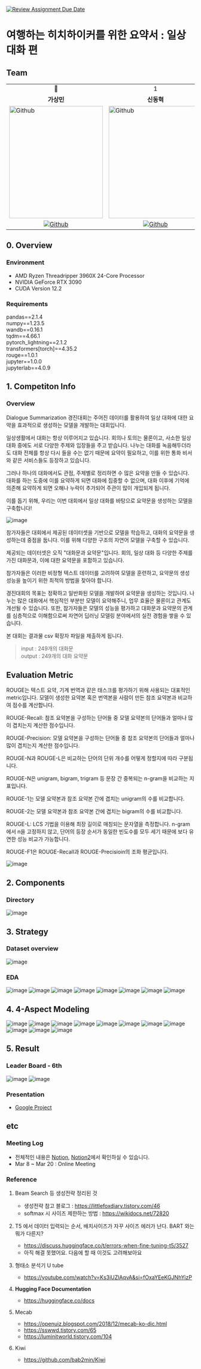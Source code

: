 [![Review Assignment Due Date](https://classroom.github.com/assets/deadline-readme-button-24ddc0f5d75046c5622901739e7c5dd533143b0c8e959d652212380cedb1ea36.svg)](https://classroom.github.com/a/3DbKuh4a)

# 여행하는 히치하이커를 위한 요약서 : 일상대화 편

## Team

<table>
<tr>
<td>  <div  align=center> 👑 </div>  </td>
<td>  <div  align=center> 1 </div>  </td>
<td>  <div  align=center> 2 </div>  </td>
<td>  <div  align=center> 3 </div>  </td>
<td>  <div  align=center> 4 </div>  </td>
<td>  <div  align=center> 5 </div>  </td>
</tr>
<tr>
<td>  <div  align=center>  <b>가상민</b>  </div>  </td>
<td>  <div  align=center>  <b>신동혁</b>  </div>  </td>
<td>  <div  align=center>  <b>김도연</b>  </div>  </td>
<td>  <div  align=center>  <b>김다운</b>  </div>  </td>
<td>  <div  align=center>  <b>서상혁</b>  </div>  </td>
<td>  <div  align=center>  <b>장호준</b>  </div>  </td>
</tr>
<tr>
<td>  <img  alt="Github"  src ="https://github.com/UpstageAILab/upstage-cv-classification-cv1/assets/76687996/6c21c014-1e77-4ac1-89ac-72b7615c8bf5"  width="250"  height="300"/>  </td>
<td>  <img  alt="Github"  src ="https://github.com/UpstageAILab/upstage-ml-regression-01/assets/76687996/c4cb11ba-e02f-4776-97c8-9585ae4b9f1d"  width="250"  height="300"/>  </td>
<td>  <img  alt="Github"  src ="https://github.com/UpstageAILab/upstage-ml-regression-01/assets/76687996/3d913931-5797-4689-aea2-3ef12bc47ef0"  width="250"  height="300"/>  </td>
<td>  <img  alt="Github"  src ="https://github.com/UpstageAILab/upstage-ml-regression-01/assets/76687996/0f945311-9828-4e50-a60c-fc4db3fa3b9d"  width="250"  height="300"/>  </td>
<td>  <img  alt="Github"  src ="https://github.com/UpstageAILab/upstage-ml-regression-01/assets/76687996/a4dbcdb5-1d28-4b91-8555-1168abffc1d0"  width="250"  height="300"/>  </td>
<td>  <img  alt="Github"  src ="https://github.com/HojunJ/conventional-repo/assets/76687996/d2bef206-7699-4028-a744-356b1950c4f1"  width="250"  height="300"/>  </td>
</tr>
<tr>
<td>  <div  align=center>  <a  href="https://github.com/3minka">  <img  alt="Github"  src ="https://img.shields.io/badge/Github-181717.svg?&style=plastic&logo=Github&logoColor=white"/>  </div>  </td>
<td>  <div  align=center>  <a  href="https://github.com/HyeokBro">  <img  alt="Github"  src ="https://img.shields.io/badge/Github-181717.svg?&style=plastic&logo=Github&logoColor=white"/>  </div>  </td>
<td>  <div  align=center>  <a  href="https://github.com/d-yeon">  <img  alt="Github"  src ="https://img.shields.io/badge/Github-181717.svg?&style=plastic&logo=Github&logoColor=white"/>  </div>  </td>
<td>  <div  align=center>  <a  href="https://github.com/Daw-ny">  <img  alt="Github"  src ="https://img.shields.io/badge/Github-181717.svg?&style=plastic&logo=Github&logoColor=white"/>  </div>  </td>
<td>  <div  align=center>  <a  href="https://github.com/devhyuk96">  <img  alt="Github"  src ="https://img.shields.io/badge/Github-181717.svg?&style=plastic&logo=Github&logoColor=white"/>  </div>  </td>
<td>  <div  align=center>  <a  href="https://github.com/HojunJ">  <img  alt="Github"  src ="https://img.shields.io/badge/Github-181717.svg?&style=plastic&logo=Github&logoColor=white"/>  </div>  </td>
</tr>
</table>

  

## 0. Overview

### Environment

-   AMD Ryzen Threadripper 3960X 24-Core Processor
-   NVIDIA GeForce RTX 3090
-   CUDA Version 12.2

### Requirements

pandas==2.1.4  
numpy==1.23.5  
wandb==0.16.1  
tqdm==4.66.1  
pytorch_lightning==2.1.2  
transformers[torch]==4.35.2  
rouge==1.0.1  
jupyter==1.0.0  
jupyterlab==4.0.9  

## 1. Competiton Info

### Overview

Dialogue Summarization 경진대회는 주어진 데이터를 활용하여 일상 대화에 대한 요약을 효과적으로 생성하는 모델을 개발하는 대회입니다. 

일상생활에서 대화는 항상 이루어지고 있습니다. 회의나 토의는 물론이고, 사소한 일상 대화 중에도 서로 다양한 주제와 입장들을 주고 받습니다. 나누는 대화를 녹음해두더라도 대화 전체를 항상 다시 들을 수는 없기 때문에 요약이 필요하고, 이를 위한 통화 비서와 같은 서비스들도 등장하고 있습니다.

그러나 하나의 대화에서도 관점, 주제별로 정리하면 수 많은 요약을 만들 수 있습니다. 대화를 하는 도중에 이를 요약하게 되면 대화에 집중할 수 없으며, 대화 이후에 기억에 의존해 요약하게 되면 오해나 누락이 추가되어 주관이 많이 개입되게 됩니다.

이를 돕기 위해, 우리는 이번 대회에서 일상 대화를 바탕으로 요약문을 생성하는 모델을 구축합니다!

![image](https://github.com/HojunJ/conventional-repo/assets/76687996/1ba682aa-f341-4e84-a788-57994fa845ba)

참가자들은 대회에서 제공된 데이터셋을 기반으로 모델을 학습하고, 대화의 요약문을 생성하는데 중점을 둡니다. 이를 위해 다양한 구조의 자연어 모델을 구축할 수 있습니다.

제공되는 데이터셋은 오직 "대화문과 요약문"입니다. 회의, 일상 대화 등 다양한 주제를 가진 대화문과, 이에 대한 요약문을 포함하고 있습니다.

참가자들은 이러한 비정형 텍스트 데이터를 고려하여 모델을 훈련하고, 요약문의 생성 성능을 높이기 위한 최적의 방법을 찾아야 합니다.

경진대회의 목표는 정확하고 일반화된 모델을 개발하여 요약문을 생성하는 것입니다. 나누는 많은 대화에서 핵심적인 부분만 모델이 요약해주니, 업무 효율은 물론이고 관계도 개선될 수 있습니다. 또한, 참가자들은 모델의 성능을 평가하고 대화문과 요약문의 관계를 심층적으로 이해함으로써 자연어 딥러닝 모델링 분야에서의 실전 경험을 쌓을 수 있습니다.

본 대회는 결과물 csv 확장자 파일을 제출하게 됩니다.

> input : 249개의 대화문  
> output : 249개의 대화 요약문

## Evaluation Metric

ROUGE는 텍스트 요약, 기계 번역과 같은 태스크를 평가하기 위해 사용되는 대표적인 metric입니다. 모델이 생성한 요약본 혹은 번역본을 사람이 만든 참조 요약본과 비교하여 점수를 계산합니다.

ROUGE-Recall: 참조 요약본을 구성하는 단어들 중 모델 요약본의 단어들과 얼마나 많이 겹치는지 계산한 점수입니다.

ROUGE-Precision: 모델 요약본을 구성하는 단어들 중 참조 요약본의 단어들과 얼마나 많이 겹치는지 계산한 점수입니다.

ROUGE-N과 ROUGE-L은 비교하는 단어의 단위 개수를 어떻게 정할지에 따라 구분됩니다.

ROUGE-N은 unigram, bigram, trigram 등 문장 간 중복되는 n-gram을 비교하는 지표입니다.

ROUGE-1는 모델 요약본과 참조 요약본 간에 겹치는 unigram의 수를 비교합니다.

ROUGE-2는 모델 요약본과 참조 요약본 간에 겹치는 bigram의 수를 비교합니다.

ROUGE-L: LCS 기법을 이용해 최장 길이로 매칭되는 문자열을 측정합니다. n-gram에서 n을 고정하지 않고, 단어의 등장 순서가 동일한 빈도수를 모두 세기 때문에 보다 유연한 성능 비교가 가능합니다.

ROUGE-F1은 ROUGE-Recall과 ROUGE-Precisioin의 조화 평균입니다.

![image](https://github.com/HojunJ/conventional-repo/assets/76687996/2cedb7b5-81be-4d68-986c-3f2c4dfd675b)

## 2. Components

### Directory

![image](https://github.com/UpstageAILab/upstage-cv-classification-cv1/assets/76687996/17569632-122c-4b30-93d1-3c08717d32e1)

## 3. Strategy

### Dataset overview
![image](https://github.com/Daw-ny/2024_LG_Aimers/assets/76687996/c6a1a3c8-08af-4dc6-929d-f1c61c6e3534)

### EDA
![image](https://github.com/Daw-ny/2024_LG_Aimers/assets/76687996/5b85248b-269b-4df0-be33-85d329ebeed0)
![image](https://github.com/Daw-ny/2024_LG_Aimers/assets/76687996/29d08d90-a9e8-494b-ac35-400d056ae1f3)
![image](https://github.com/Daw-ny/2024_LG_Aimers/assets/76687996/e97abadd-c40a-4ba3-b434-31c506c45174)
![image](https://github.com/Daw-ny/2024_LG_Aimers/assets/76687996/30121d6b-8827-4d97-81be-8650d4f604fb)
![image](https://github.com/Daw-ny/2024_LG_Aimers/assets/76687996/3d459173-eef9-4ccb-91f2-691a6dd6b629)
![image](https://github.com/Daw-ny/2024_LG_Aimers/assets/76687996/994e06d7-84c3-4271-b86e-442af6e6e641)
![image](https://github.com/Daw-ny/2024_LG_Aimers/assets/76687996/4163ca34-8384-44f5-ba1a-fc35b78223b5)
![image](https://github.com/Daw-ny/2024_LG_Aimers/assets/76687996/84657fd7-c340-4390-9744-ad85ff67affd)

## 4. 4-Aspect Modeling
![image](https://github.com/Daw-ny/2024_LG_Aimers/assets/76687996/95d6ba9e-7d3e-4306-b06c-ed928663baa0)
![image](https://github.com/Daw-ny/2024_LG_Aimers/assets/76687996/559c8436-fbea-4732-a9ab-9d3781882f17)
![image](https://github.com/Daw-ny/2024_LG_Aimers/assets/76687996/ecb6f5c2-89d0-47b0-a8eb-c84930570354)
![image](https://github.com/Daw-ny/2024_LG_Aimers/assets/76687996/2e1888d6-b257-4aa8-a8ea-2561569cd0cb)
![image](https://github.com/Daw-ny/2024_LG_Aimers/assets/76687996/b547e854-fcd2-4802-889e-4b441c16ea7e)
![image](https://github.com/Daw-ny/2024_LG_Aimers/assets/76687996/8070f104-efd7-4266-b9f0-74d475ed69e7)
![image](https://github.com/Daw-ny/2024_LG_Aimers/assets/76687996/2e875f42-5856-48fd-802d-5db9c82ae755)
![image](https://github.com/Daw-ny/2024_LG_Aimers/assets/76687996/77cda53a-3ab2-426a-889d-66325b9a63ce)
![image](https://github.com/Daw-ny/2024_LG_Aimers/assets/76687996/2f15018c-7d74-4871-9eea-262dd1e5d074)
![image](https://github.com/Daw-ny/2024_LG_Aimers/assets/76687996/9890e050-7791-423d-905e-1d9a50c38b09)
![image](https://github.com/Daw-ny/2024_LG_Aimers/assets/76687996/0e597060-11be-4d43-8461-99a747d81e03)


## 5. Result

### Leader Board - 6th

![image](https://github.com/Daw-ny/2024_LG_Aimers/assets/76687996/bf431440-4cd5-4caa-ae69-8721dc2cfaf2)
![image](https://github.com/Daw-ny/2024_LG_Aimers/assets/76687996/619017bc-240f-459f-8681-57fd2c3b73bc)

### Presentation
- [Google Project](https://docs.google.com/presentation/d/15cafHlTN6UNRAf8-hrg2hwa0m6lNMWFO/edit?usp=sharing&ouid=107968498421720497028&rtpof=true&sd=true)

## etc

### Meeting Log

- 전체적인 내용은 [Notion](https://www.notion.so/1-9ca0f519bc5143d5a541cc547ed278b4), [Notion2](https://www.notion.so/Dialogue-Summarization-43fc1c2d025b4cd09d4babbe8ab7a1c9?pvs=4)에서 확인하실 수 있습니다.
- Mar 8 ~ Mar 20 : Online Meeting

### Reference

1. Beam Search 등 생성전략 정리된 것
    - 생성전략 참고 블로그 : https://littlefoxdiary.tistory.com/46
    - softmax 시 사이즈 제한하는 방법 : https://wikidocs.net/72820
2. T5 에서 데이터 입력되는 순서, 배치사이즈가 자꾸 사이즈 에러가 난다. BART 와는 뭐가 다른지?
    - https://discuss.huggingface.co/t/errors-when-fine-tuning-t5/3527
    - 아직 해결 못했어요. 다음에 할 때 이것도 고려해보아요

3. 형태소 분석기 U tube
    - https://youtube.com/watch?v=Ks3iUZlAqvA&si=fOxaYEeKGJNhYizP

4. **Hugging Face Documentation**  
    - https://huggingface.co/docs

5. Mecab
    - https://openuiz.blogspot.com/2018/12/mecab-ko-dic.html
    - https://sswwd.tistory.com/65
    - https://luminitworld.tistory.com/104

6. Kiwi
    - https://github.com/bab2min/Kiwi
